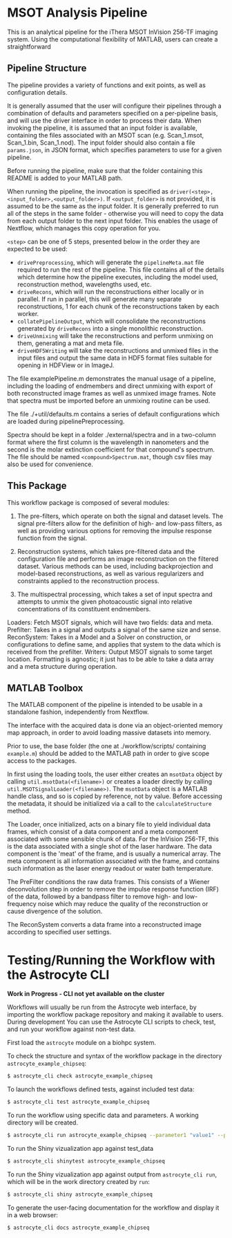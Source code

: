 
# MSOT Analysis Pipeline

This is an analytical pipeline for the iThera MSOT InVision 256-TF imaging 
system. Using the computational flexibility of MATLAB, users can create a straightforward

## Pipeline Structure

The pipeline provides a variety of functions and exit points, as well as configuration details.

It is generally assumed that the user will configure their pipelines through a combination of defaults and parameters specified on a per-pipeline basis, and 
will use the driver interface in order to process their data. When invoking the pipeline, it is assumed that an input folder is available, containing the files associated with an MSOT scan (e.g. Scan_1.msot, Scan_1.bin, Scan_1.nod). The input folder should also contain a file ``params.json``, in JSON format, which specifies parameters to use for a given pipeline. 

Before running the pipeline, make sure that the folder containing this README is added to your MATLAB path.

When running the pipeline, the invocation is specified as ``driver(<step>,<input_folder>,<output_folder>)``. If ``<output_folder>`` is not provided, it is assumed to be the same as the input folder. It is generally preferred to run all of the steps in the same folder - otherwise you will need to copy the data from each output folder to the next input folder. This enables the usage of Nextflow, which manages this copy operation for you. 

``<step>`` can be one of 5 steps, presented below in the order they are expected to be used:
 - ``drivePreprocessing``, which will generate the ``pipelineMeta.mat`` file required to run the rest of the pipeline. This file contains all of the details which determine how the pipeline executes, including the model used, reconstruction method, wavelengths used, etc. 
 - ``driveRecons``, which will run the reconstructions either locally or in parallel. If run in parallel, this will generate many separate reconstructions, 1 for each chunk of the reconstructions taken by each worker.
 - ``collatePipelineOutput``, which will consolidate the reconstructions generated by ``driveRecons`` into a single monolithic reconstruction.
 - ``driveUnmixing`` will take the reconstructions and perform unmixing on them, generating a mat and meta file.
 - ``driveHDF5Writing`` will take the reconstructions and unmixed files in the input files and output the same data in HDF5 format files suitable for opening in HDFView or in ImageJ.

The file examplePipeline.m demonstrates the manual usage of a pipeline, including the loading of endmembers and direct unmixing with export of both reconstructed image frames
as well as unmixed image frames. Note that spectra must be imported before an unmixing routine can be used.

The file ./+util/defaults.m contains a series of default configurations which are loaded during pipelinePreprocessing. 

Spectra should be kept in a folder ./external/spectra and in a two-column format where the first column is the wavelength in nanometers and the second is the molar extinction coefficient for that compound's spectrum. The file should be named ``<compound>Spectrum.mat``, though csv files may also be used for convenience.
## This Package

This workflow package is composed of several modules:

  1) The pre-filters, which operate on both the signal and dataset levels. The
  signal pre-filters allow for the definition of high- and low-pass filters, as
  well as providing various options for removing the impulse response function 
  from the signal. 
  
  2) Reconstruction systems, which takes pre-filtered data and the configuration
  file and performs an image reconstruction on the filtered dataset. Various 
  methods can be used, including backprojection and model-based reconstructions,
  as well as various regularizers and constraints applied to the reconstruction
  process.
  
  3) The multispectral processing, which takes a set of input spectra and 
  attempts to unmix the given photoacoustic signal into relative concentrations
  of its constituent endmembers. 
    

  Loaders: Fetch MSOT signals, which will have two fields: data and meta.
  Prefilter: Takes in a signal and outputs a signal of the same size and sense.
  ReconSystem: Takes in a Model and a Solver on construction, or configurations to define same, and applies that system to 
  the data which is received from the prefilter.
  Writers: Output MSOT signals to some target location. Formatting is agnostic; it just has to 
  be able to take a data array and a meta structure during operation.

## MATLAB Toolbox
  The MATLAB component of the pipeline is intended to be usable in a standalone fashion, independently from Nextflow.
  
  The interface with the acquired data is done via an object-oriented memory map approach, in order to avoid loading massive
  datasets into memory. 

  Prior to use, the base folder (the one at ./workflow/scripts/ containing `example.m`) should be added to the MATLAB path in order to give scope access to the packages.

  In first using the loading tools, the user either creates an `msotData` object by calling `util.msotData(<filename>)` or creates a loader directly by 
  calling `util.MSOTSignalLoader(<filename>)`. The `msotData` object is a MATLAB handle class, and so is copied by reference, not by value. Before 
  accessing the metadata, it should be initialized via a call to the `calculateStructure` method. 

  The Loader, once initialized, acts on a binary file to yield individual data frames, which consist of a data component and a meta component associated with some sensible chunk of data. 
  For the InVision 256-TF, this is the data associated with a single shot of the laser hardware. The data component is the 'meat' of the frame, 
  and is usually a numerical array. The meta component is all information associated with the frame, and contains such information as the laser 
  energy readout or water bath temperature. 

  The PreFilter conditions the raw data frames. This consists of a Wiener deconvolution step in order to remove the impulse response function (IRF) of the data, followed by a bandpass filter to remove high- and low-frequency noise which may reduce the quality of the reconstruction or cause divergence of the solution.

  The ReconSystem converts a data frame into a reconstructed image according to specified user settings. 



























# Testing/Running the Workflow with the Astrocyte CLI

**Work in Progress - CLI not yet available on the cluster**

Workflows will usually be run from the Astrocyte web interface, by importing the
workflow package repository and making it available to users. During development
You can use the Astrocyte CLI scripts to check, test, and run your workflow
against non-test data.

First load the `astrocyte` module on a biohpc system.

To check the structure and syntax of the workflow package in the directory
`astrocyte_example_chipseq`:

```bash
$ astrocyte_cli check astrocyte_example_chipseq
```

To launch the workflows defined tests, against included test data:

```bash
$ astrocyte_cli test astrocyte_example_chipseq
```

To run the workflow using specific data and parameters. A working directory will
be created.

```bash
$ astrocyte_cli run astrocyte_example_chipseq --parameter1 "value1" --parameter2 "value2"...
```

To run the Shiny vizualization app against test_data

```bash
$ astrocyte_cli shinytest astrocyte_example_chipseq
```

To run the Shiny vizualization app against output from `astrocyte_cli run`,
which will be in the work directory created by `run`:

```bash
$ astrocyte_cli shiny astrocyte_example_chipseq
```

To generate the user-facing documentation for the workflow and display it in a
web browser:

```bash
$ astrocyte_cli docs astrocyte_example_chipseq
```